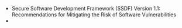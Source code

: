 - Secure Software Development Framework (SSDF) Version 1.1: Recommendations for Mitigating the Risk of Software Vulnerabilities
-